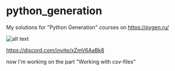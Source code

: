 # python_generation
My solutions for "Python Generation" courses on https://pygen.ru/

![alt text](https://static.tildacdn.com/tild3337-3861-4136-b131-376533663435/logo-pygen-22.png)

https://discord.com/invite/xZmV6AaBk8

now I'm working on the part "Working with csv-files"
